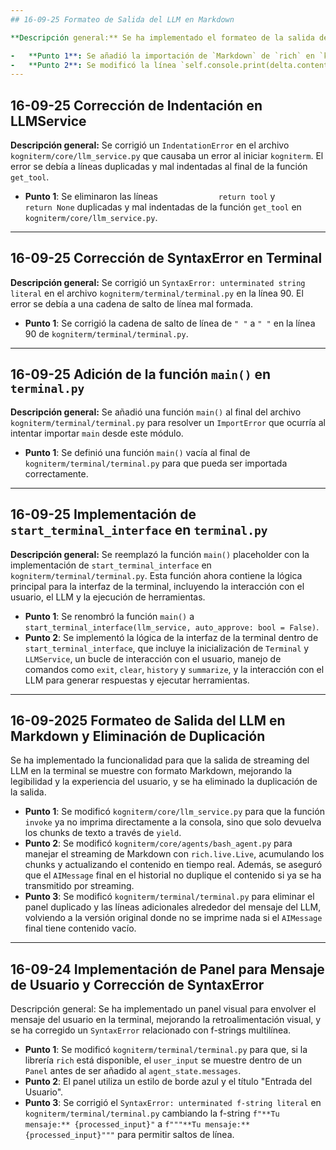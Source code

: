 ```yaml
---
## 16-09-25 Formateo de Salida del LLM en Markdown

**Descripción general:** Se ha implementado el formateo de la salida del LLM en Markdown para mejorar la legibilidad en la terminal. Esto se logra envolviendo cada fragmento de la salida del LLM en un objeto `Markdown` de la librería `rich` antes de imprimirlo en la consola.

-   **Punto 1**: Se añadió la importación de `Markdown` de `rich` en `kogniterm/core/llm_service.py`.
-   **Punto 2**: Se modificó la línea `self.console.print(delta.content, end="")` a `self.console.print(Markdown(delta.content), end="")` en `kogniterm/core/llm_service.py` para asegurar que la salida en streaming se interprete como Markdown.
---
```

## 16-09-25 Corrección de Indentación en LLMService

**Descripción general:** Se corrigió un `IndentationError` en el archivo `kogniterm/core/llm_service.py` que causaba un error al iniciar `kogniterm`. El error se debía a líneas duplicadas y mal indentadas al final de la función `get_tool`.

-   **Punto 1**: Se eliminaron las líneas `             return tool` y `        return None` duplicadas y mal indentadas de la función `get_tool` en `kogniterm/core/llm_service.py`.
---
## 16-09-25 Corrección de SyntaxError en Terminal

**Descripción general:** Se corrigió un `SyntaxError: unterminated string literal` en el archivo `kogniterm/terminal/terminal.py` en la línea 90. El error se debía a una cadena de salto de línea mal formada.

-   **Punto 1**: Se corrigió la cadena de salto de línea de `"
"` a `"
"` en la línea 90 de `kogniterm/terminal/terminal.py`.
---
## 16-09-25 Adición de la función `main()` en `terminal.py`

**Descripción general:** Se añadió una función `main()` al final del archivo `kogniterm/terminal/terminal.py` para resolver un `ImportError` que ocurría al intentar importar `main` desde este módulo.

-   **Punto 1**: Se definió una función `main()` vacía al final de `kogniterm/terminal/terminal.py` para que pueda ser importada correctamente.
---
## 16-09-25 Implementación de `start_terminal_interface` en `terminal.py`

**Descripción general:** Se reemplazó la función `main()` placeholder con la implementación de `start_terminal_interface` en `kogniterm/terminal/terminal.py`. Esta función ahora contiene la lógica principal para la interfaz de la terminal, incluyendo la interacción con el usuario, el LLM y la ejecución de herramientas.

-   **Punto 1**: Se renombró la función `main()` a `start_terminal_interface(llm_service, auto_approve: bool = False)`.
-   **Punto 2**: Se implementó la lógica de la interfaz de la terminal dentro de `start_terminal_interface`, que incluye la inicialización de `Terminal` y `LLMService`, un bucle de interacción con el usuario, manejo de comandos como `exit`, `clear`, `history` y `summarize`, y la interacción con el LLM para generar respuestas y ejecutar herramientas.
---
## 16-09-2025 Formateo de Salida del LLM en Markdown y Eliminación de Duplicación
Se ha implementado la funcionalidad para que la salida de streaming del LLM en la terminal se muestre con formato Markdown, mejorando la legibilidad y la experiencia del usuario, y se ha eliminado la duplicación de la salida.

-   **Punto 1**: Se modificó `kogniterm/core/llm_service.py` para que la función `invoke` ya no imprima directamente a la consola, sino que solo devuelva los chunks de texto a través de `yield`.
-   **Punto 2**: Se modificó `kogniterm/core/agents/bash_agent.py` para manejar el streaming de Markdown con `rich.live.Live`, acumulando los chunks y actualizando el contenido en tiempo real. Además, se aseguró que el `AIMessage` final en el historial no duplique el contenido si ya se ha transmitido por streaming.
-   **Punto 3**: Se modificó `kogniterm/terminal/terminal.py` para eliminar el panel duplicado y las líneas adicionales alrededor del mensaje del LLM, volviendo a la versión original donde no se imprime nada si el `AIMessage` final tiene contenido vacío.
---
## 16-09-24 Implementación de Panel para Mensaje de Usuario y Corrección de SyntaxError
Descripción general: Se ha implementado un panel visual para envolver el mensaje del usuario en la terminal, mejorando la retroalimentación visual, y se ha corregido un `SyntaxError` relacionado con f-strings multilínea.

- **Punto 1**: Se modificó `kogniterm/terminal/terminal.py` para que, si la librería `rich` está disponible, el `user_input` se muestre dentro de un `Panel` antes de ser añadido al `agent_state.messages`.
- **Punto 2**: El panel utiliza un estilo de borde azul y el título "Entrada del Usuario".
- **Punto 3**: Se corrigió el `SyntaxError: unterminated f-string literal` en `kogniterm/terminal/terminal.py` cambiando la f-string `f"**Tu mensaje:**
{processed_input}"` a `f"""**Tu mensaje:**
{processed_input}"""` para permitir saltos de línea.